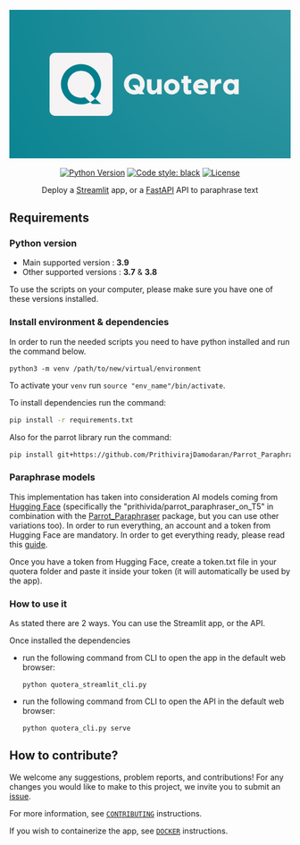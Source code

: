 <div align="center">

![Quotera](src/streamlit_quotera/references/logo_2.png)

[![Python Version](https://img.shields.io/badge/python-3.7%20%7C%203.8%20%7C%203.9-blue.svg)](#supported-python-versions)
[![Code style: black](https://img.shields.io/badge/code%20style-black-000000.svg)](https://github.com/psf/black)
[![License](https://img.shields.io/badge/License-MIT-informational.svg)](https://github.com/artefactory-global/streamlit_prophet/blob/main/LICENSE)

Deploy a [Streamlit](https://streamlit.io/) app, or a [FastAPI](https://fastapi.tiangolo.com/) API to paraphrase text

</div>

## Requirements
### Python version
* Main supported version : <strong>3.9</strong> <br>
* Other supported versions : <strong>3.7</strong> & <strong>3.8</strong>

To use the scripts on your computer, please make sure you have one of these versions installed.

### Install environment & dependencies

In order to run the needed scripts you need to have python installed and run the command below.
```
python3 -m venv /path/to/new/virtual/environment
```

To activate your `venv` run `source "env_name"/bin/activate`.

To install dependencies run the command:

```bash
pip install -r requirements.txt
```

Also for the parrot library run the command:

```bash
pip install git+https://github.com/PrithivirajDamodaran/Parrot_Paraphraser.git
```
### Paraphrase models

This implementation has taken into consideration AI models coming from [Hugging Face](https://huggingface.co/) (specifically the "prithivida/parrot_paraphraser_on_T5" in combination with the [Parrot_Paraphraser](https://github.com/PrithivirajDamodaran/Parrot_Paraphraser) package, but you can use other variations too). In order to run everything, an account and a token from Hugging Face are mandatory. In order to get everything ready, please read this [guide](https://huggingface.co/docs/hub/security-tokens).

Once you have a token from Hugging Face, create a token.txt file in your quotera folder and paste it inside your token (it will automatically be used by the app).

### How to use it

As stated there are 2 ways. You can use the Streamlit app, or the API.

Once installed the dependencies
- run the following command from CLI to open the app in the default web browser:

    ```
    python quotera_streamlit_cli.py 
    ```
- run the following command from CLI to open the API in the default web browser:

    ```
    python quotera_cli.py serve
    ```

## How to contribute?

We welcome any suggestions, problem reports, and contributions!
For any changes you would like to make to this project, we invite you to submit an [issue]("https://github.com/stavrostheocharis/quotera/issues").

For more information, see [`CONTRIBUTING`](https://github.com/stavrostheocharis/quotera/blob/main/CONTRIBUTING.md) instructions.

If you wish to containerize the app, see [`DOCKER`](https://github.com/stavrostheocharis/quotera/blob/main/DOCKER.md) instructions.